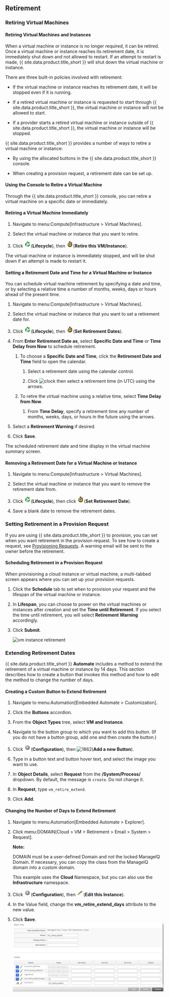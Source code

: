 ## Retirement

### Retiring Virtual Machines

#### Retiring Virtual Machines and Instances

When a virtual machine or instance is no longer required, it can be
retired. Once a virtual machine or instance reaches its retirement date,
it is immediately shut down and not allowed to restart. If an attempt to
restart is made, {{ site.data.product.title_short }} will shut down the virtual machine or
instance.

There are three built-in policies involved with retirement:

  - If the virtual machine or instance reaches its retirement date, it
    will be stopped even if it is running.

  - If a retired virtual machine or instance is requested to start
    through {{ site.data.product.title_short }}, the virtual machine or instance will not be
    allowed to start.

  - If a provider starts a retired virtual machine or instance outside
    of {{ site.data.product.title_short }}, the virtual machine or instance will be stopped.

{{ site.data.product.title_short }} provides a number of ways to retire a virtual machine or
instance:

  - By using the allocated buttons in the {{ site.data.product.title_short }} console.

  - When creating a provision request, a retirement date can be set up.

#### Using the Console to Retire a Virtual Machine

Through the {{ site.data.product.title_short }} console, you can retire a virtual machine on
a specific date or immediately.

#### Retiring a Virtual Machine Immediately

1.  Navigate to menu:Compute\[Infrastructure \> Virtual Machines\].

2.  Select the virtual machine or instance that you want to retire.

3.  Click ![2007](../images/2007.png)(**Lifecycle**), then
    ![2010](../images/2010.png)(**Retire this VM/Instance**).

The virtual machine or instance is immediately stopped, and will be shut
down if an attempt is made to restart it.

#### Setting a Retirement Date and Time for a Virtual Machine or Instance

You can schedule virtual machine retirement by specifying a date and
time, or by selecting a relative time a number of months, weeks, days or
hours ahead of the present time.

1.  Navigate to menu:Compute\[Infrastructure \> Virtual Machines\].

2.  Select the virtual machine or instance that you want to set a
    retirement date for.

3.  Click ![2007](../images/2007.png)(**Lifecycle**), then
    ![2010](../images/2010.png)(**Set Retirement Dates**).

4.  From **Enter Retirement Date as**, select **Specific Date and Time**
    or **Time Delay from Now** to schedule retirement.

    1.  To choose a **Specific Date and Time**, click the **Retirement
        Date and Time** field to open the calendar.

        1.  Select a retirement date using the calendar control.

        2.  Click ![clock](../images/clock.png) then select a retirement
            time (in UTC) using the arrows.

    2.  To retire the virtual machine using a relative time, select
        **Time Delay from Now**.

        1.  From **Time Delay**, specify a retirement time any number of
            months, weeks, days, or hours in the future using the
            arrows.

5.  Select a **Retirement Warning** if desired.

6.  Click **Save**.

The scheduled retirement date and time display in the virtual machine
summary screen.

#### Removing a Retirement Date for a Virtual Machine or Instance

1.  Navigate to menu:Compute\[Infrastructure \> Virtual Machines\].

2.  Select the virtual machine or instance that you want to remove the
    retirement date from.

3.  Click ![2007](../images/2007.png)(**Lifecycle**), then click
    ![2010](../images/2010.png)(**Set Retirement Date**).

4.  Save a blank date to remove the retirement dates.

### Setting Retirement in a Provision Request

If you are using {{ site.data.product.title_short }} to provision, you can set when you want
retirement in the provision request. To see how to create a request, see
[Provisioning Requests](../provisioning_virtual_machines_and_hosts/#provisioning-requests). A warning email will be sent to the owner
before the retirement.

#### Scheduling Retirement in a Provision Request

When provisioning a cloud instance or virtual machine, a multi-tabbed
screen appears where you can set up your provision requests.

1.  Click the **Schedule** tab to set when to provision your request and
    the lifespan of the virtual machine or instance.

2.  In **Lifespan**, you can choose to power on the virtual machines or
    instances after creation and set the **Time until Retirement**. If
    you select the time until retirement, you will select **Retirement
    Warning** accordingly.

3.  Click **Submit**.

    ![vm instance retirement](../images/vm-instance-retirement.png)

### Extending Retirement Dates

{{ site.data.product.title_short }} **Automate** includes a method to extend the retirement
of a virtual machine or instance by 14 days. This section describes how
to create a button that invokes this method and how to edit the method
to change the number of days.

#### Creating a Custom Button to Extend Retirement

1.  Navigate to menu:Automation\[Embedded Automate \> Customization\].

2.  Click the **Buttons** accordion.

3.  From the **Object Types** tree, select **VM and Instance**.

4.  Navigate to the button group to which you want to add this button.
    (If you do not have a button group, add one and then create the
    button.)

5.  Click ![1847](../images/1847.png)(**Configuration**), then
    ![1862](../images/1862.png)(**Add a new Button**).

6.  Type in a button text and button hover text, and select the image
    you want to use.

7.  In **Object Details**, select **Request** from the
    **/System/Process/** dropdown. By default, the message is `create`.
    Do not change it.

8.  In **Request**, type `vm_retire_extend`.

9.  Click **Add**.

#### Changing the Number of Days to Extend Retirement

1.  Navigate to menu:Automation\[Embedded Automate \> Explorer\].

2.  Click menu:DOMAIN\[Cloud \> VM \> Retirement \> Email \>
    System \> Request\].

    **Note:**

    DOMAIN must be a user-defined Domain and not the locked ManageIQ Domain. If necessary, you can copy the class from the ManageIQ domain into a custom domain.

    This example uses the **Cloud** Namespace, but you can also use the **Infrastructure** namespace.

3.  Click ![1847](../images/1847.png)(**Configuration**), then
    ![1851](../images/1851.png)(**Edit this Instance**).

4.  In the Value field, change the **vm\_retire\_extend\_days**
    attribute to the new value.

5.  Click **Save**. ![6299](../images/6299.png)
